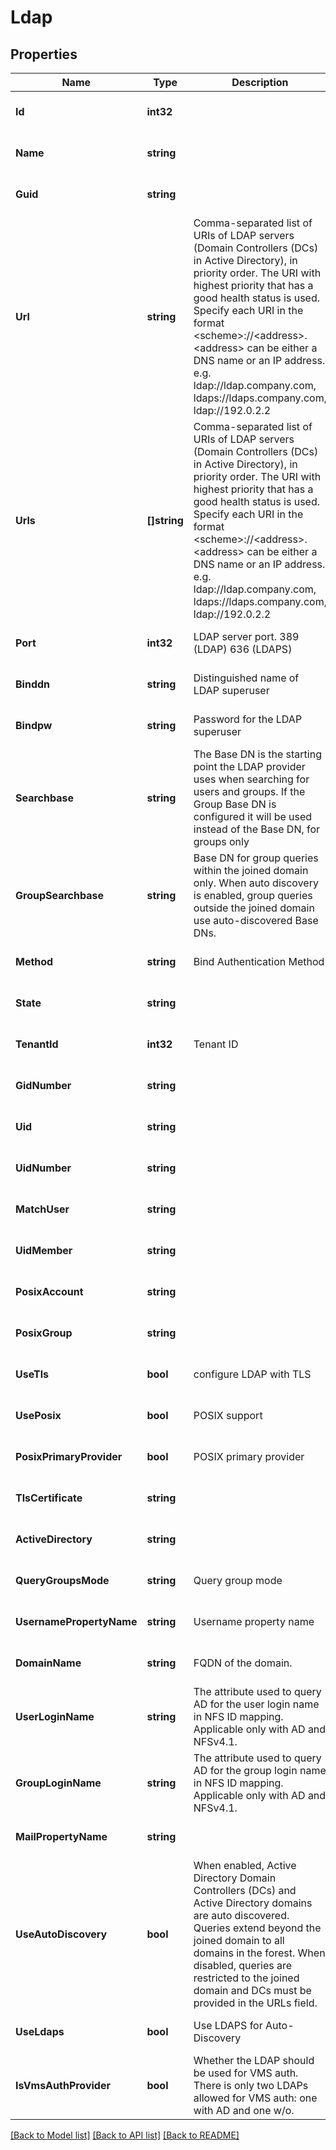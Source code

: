 # Ldap

## Properties
Name | Type | Description | Notes
------------ | ------------- | ------------- | -------------
**Id** | **int32** |  | [optional] [default to null]
**Name** | **string** |  | [optional] [default to null]
**Guid** | **string** |  | [optional] [default to null]
**Url** | **string** | Comma-separated list of URIs of LDAP servers (Domain Controllers (DCs) in Active Directory), in priority order. The URI with highest priority that has a good health status is used. Specify each URI in the format &lt;scheme&gt;://&lt;address&gt;. &lt;address&gt; can be either a DNS name or an IP address. e.g. ldap://ldap.company.com, ldaps://ldaps.company.com, ldap://192.0.2.2 | [optional] [default to null]
**Urls** | **[]string** | Comma-separated list of URIs of LDAP servers (Domain Controllers (DCs) in Active Directory), in priority order. The URI with highest priority that has a good health status is used. Specify each URI in the format &lt;scheme&gt;://&lt;address&gt;. &lt;address&gt; can be either a DNS name or an IP address. e.g. ldap://ldap.company.com, ldaps://ldaps.company.com, ldap://192.0.2.2 | [optional] [default to null]
**Port** | **int32** | LDAP server port. 389 (LDAP)  636 (LDAPS) | [optional] [default to null]
**Binddn** | **string** | Distinguished name of LDAP superuser | [optional] [default to null]
**Bindpw** | **string** | Password for the LDAP superuser | [optional] [default to null]
**Searchbase** | **string** | The Base DN is the starting point the LDAP provider uses when searching for users and groups. If the Group Base DN is configured it will be used instead of the Base DN, for groups only | [optional] [default to null]
**GroupSearchbase** | **string** | Base DN for group queries within the joined domain only. When auto discovery is enabled, group queries outside the joined domain use auto-discovered Base DNs. | [optional] [default to null]
**Method** | **string** | Bind Authentication Method | [optional] [default to null]
**State** | **string** |  | [optional] [default to null]
**TenantId** | **int32** | Tenant ID | [optional] [default to null]
**GidNumber** | **string** |  | [optional] [default to null]
**Uid** | **string** |  | [optional] [default to null]
**UidNumber** | **string** |  | [optional] [default to null]
**MatchUser** | **string** |  | [optional] [default to null]
**UidMember** | **string** |  | [optional] [default to null]
**PosixAccount** | **string** |  | [optional] [default to null]
**PosixGroup** | **string** |  | [optional] [default to null]
**UseTls** | **bool** | configure LDAP with TLS | [optional] [default to null]
**UsePosix** | **bool** | POSIX support | [optional] [default to null]
**PosixPrimaryProvider** | **bool** | POSIX primary provider | [optional] [default to null]
**TlsCertificate** | **string** |  | [optional] [default to null]
**ActiveDirectory** | **string** |  | [optional] [default to null]
**QueryGroupsMode** | **string** | Query group mode | [optional] [default to null]
**UsernamePropertyName** | **string** | Username property name | [optional] [default to null]
**DomainName** | **string** | FQDN of the domain. | [optional] [default to null]
**UserLoginName** | **string** | The attribute used to query AD for the user login name in NFS ID mapping. Applicable only with AD and NFSv4.1. | [optional] [default to null]
**GroupLoginName** | **string** | The attribute used to query AD for the group login name in NFS ID mapping. Applicable only with AD and NFSv4.1. | [optional] [default to null]
**MailPropertyName** | **string** |  | [optional] [default to null]
**UseAutoDiscovery** | **bool** | When enabled, Active Directory Domain Controllers (DCs) and Active Directory domains are auto discovered. Queries extend beyond the joined domain to all domains in the forest. When disabled, queries are restricted to the joined domain and DCs must be provided in the URLs field. | [optional] [default to null]
**UseLdaps** | **bool** | Use LDAPS for Auto-Discovery | [optional] [default to null]
**IsVmsAuthProvider** | **bool** | Whether the LDAP should be used for VMS auth. There is only two LDAPs allowed for VMS auth: one with AD and one w/o. | [optional] [default to null]

[[Back to Model list]](../README.md#documentation-for-models) [[Back to API list]](../README.md#documentation-for-api-endpoints) [[Back to README]](../README.md)


